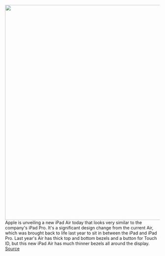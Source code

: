 <img src='https://cdn.vox-cdn.com/thumbor/DFwuEZgNhosjr8n88KXGOO57qa0=/0x0:1750x1167/1200x0/filters:focal(0x0:1750x1167):no_upscale()/cdn.vox-cdn.com/uploads/chorus_asset/file/21883186/ipadair2.jpg' width='700px' /><br/>
Apple is unveiling a new iPad Air today that looks very similar to the company's iPad Pro. It's a significant design change from the current Air, which was brought back to life last year to sit in between the iPad and iPad Pro. Last year's Air has thick top and bottom bezels and a button for Touch ID, but this new iPad Air has much thinner bezels all around the display.
<a href='https://www.theverge.com/2020/9/15/21436500/apple-ipad-air-new-design-features-colors-release-date-price'> Source <a/>
